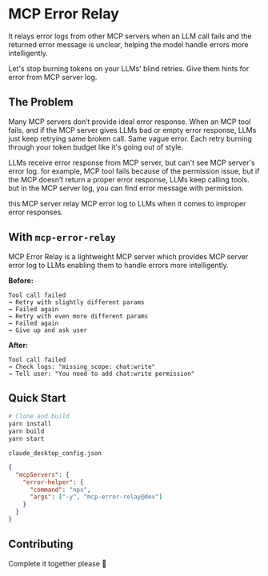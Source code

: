 # MCP Error Relay

It relays error logs from other MCP servers when an LLM call fails and the returned error message is unclear, helping the model handle errors more intelligently.

Let's stop burning tokens on your LLMs' blind retries. Give them hints for error from MCP server log.

## The Problem

Many MCP servers don’t provide ideal error response. When an MCP tool fails, and if the MCP server gives LLMs bad or empty error response, LLMs just keep retrying same broken call. Same vague error. Each retry burning through your token budget like it's going out of style.

LLMs receive error response from MCP server, but can't see MCP server's error log.
for example, MCP tool fails because of the permission issue, but if the MCP doesn’t return a proper error response, LLMs keep calling tools. but in the MCP server log, you can find error message with permission.

this MCP server relay MCP error log to LLMs when it comes to improper error responses.

## With `mcp-error-relay`

MCP Error Relay is a lightweight MCP server which provides MCP server error log to LLMs enabling them to handle errors more intelligently.

**Before:**

```
Tool call failed
→ Retry with slightly different params
→ Failed again
→ Retry with even more different params
→ Failed again
→ Give up and ask user
```

**After:**

```
Tool call failed
→ Check logs: "missing_scope: chat:write"
→ Tell user: "You need to add chat:write permission"
```

## Quick Start

```bash
# Clone and build
yarn install
yarn build
yarn start
```

`claude_desktop_config.json`

```json
{
  "mcpServers": {
    "error-helper": {
      "command": "npx",
      "args": ["-y", "mcp-error-relay@dev"]
    }
  }
}
```

## Contributing

Complete it together please 🥺

